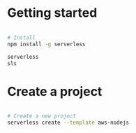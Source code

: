 
# Getting started

```bash

# Install
npm install -g serverless

serverless
sls

```

# Create a project

```bash

# Create a new project
serverless create --template aws-nodejs

```

